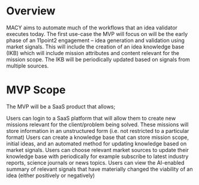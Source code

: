 # Overview

MACY aims to automate much of the workflows that an idea validator executes today. The first use-case the MVP will focus on will be the early phase of an 11point2 engagement – idea generation and validation using market signals. This will include the creation of an idea knowledge base (IKB) which will include mission attributes and content relevant for the mission scope. The IKB will be periodically updated based on signals from multiple sources.

# MVP Scope

The MVP will be a SaaS product that allows;

Users can login to a SaaS platform that will allow them to create new missions relevant for the client/problem being solved. These missions will store information in an unstructured form (i.e. not restricted to a particular format)
Users can create a knowledge base that can store mission scope, initial ideas, and an automated method for updating knowledge based on market signals.
Users can choose relevant market sources to update their knowledge base with periodically for example subscribe to latest industry reports, science journals or news topics.
Users can view the AI-enabled summary of relevant signals that have materially changed the viability of an idea (either positively or negatively)
